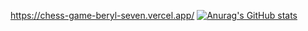 https://chess-game-beryl-seven.vercel.app/ 
[![Anurag's GitHub stats](https://github-readme-stats.vercel.app/api?AdarshRaj241408=anuraghazra)](https://github.com/anuraghazra/github-readme-stats)
